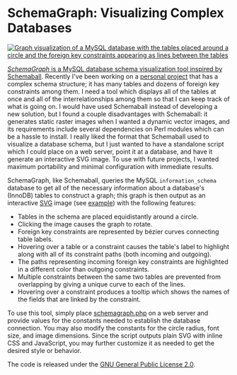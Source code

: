 <h1>SchemaGraph: Visualizing Complex Databases</h1>

<p><a href="http://westonruter.github.com/schemagraph/example.svg" title="View example SVG image generated by SchemaGraph"><img src="http://westonruter.github.com/schemagraph/example.png" alt="Graph visualization of a MySQL database with the tables placed around a circle and the foreign key constraints appearing as lines between the tables" /></p>

<p><dfn>SchemaGraph</dfn> is a MySQL database schema visualization tool inspired by <a href="http://mkweb.bcgsc.ca/schemaball/">Schemaball</a>. Recently I've been working on a <a href="http://openscriptures.org/" title="Open Scriptures">personal project</a> that has a complex schema structure; it has many tables and dozens of foreign key constraints among them. I need a tool which displays all of the tables at once and all of the interrelationships among them so that I can keep track of what is going on. I would have used Schemaball instead of developing a new solution, but I found a couple disadvantages with Schemaball: it generates static raster images when I wanted a dynamic vector images, and its requirements include several dependencies on Perl modules which can be a hassle to install. I really liked the format that Schemaball used to visualize a database schema, but I just wanted to have a standalone script which I could place on a web server, point it at a database, and have it generate an interactive SVG image. To use with future projects, I wanted maximum portability and minimal configuration with immediate results.</p>

<p>SchemaGraph, like Schemaball, queries the MySQL <code>information_schema</code> database to get all of the necessary information about a database's (InnoDB) tables to construct a graph; this graph is then output as an interactive <a href="http://en.wikipedia.org/wiki/Scalable_Vector_Graphics" title="Scalable Vector Graphics">SVG</a> image (see <a href="http://westonruter.github.com/schemagraph/example.svg">example</a>) with the following features:</p>

<ul>
	<li>Tables in the schema are placed equidistantly around a circle.</li>
	<li>Clicking the image causes the graph to rotate.</li>
	<li>Foreign key constraints are represented by bézier curves connecting table labels.</li>
	<li>Hovering over a table or a constraint causes the table's label to highlight along with all of its constraint paths (both incoming and outgoing).</li>
	<li>The paths representing incoming foreign key constraints are highlighted in a different color than outgoing constraints.</li>
	<li>Multiple constraints between the same two tables are prevented from overlapping by giving a unique curve to each of the lines.</li>
	<li>Hovering over a constraint produces a tooltip which shows the names of the fields that are linked by the constraint.</li>
</ul>

<p>To use this tool, simply place <a href="http://github.com/westonruter/schemagraph/blob/master/schemagraph.php">schemagraph.php</a> on a web server and provide values for the constants needed to establish the database connection. You may also modify the constants for the circle radius, font size, and image dimensions. Since the script outputs plain SVG with inline CSS and JavaScript, you may further customize it as needed to get the desired style or behavior.</p>

<p>The code is released under the <a href="http://creativecommons.org/licenses/GPL/2.0/">GNU General Public License 2.0</a>.</p>
